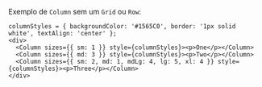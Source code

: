 Exemplo de `Column` sem um `Grid` ou `Row`:

    columnStyles = { backgroundColor: '#1565C0', border: '1px solid white', textAlign: 'center' };
    <div>
      <Column sizes={{ sm: 1 }} style={columnStyles}><p>One</p></Column>
      <Column sizes={{ md: 3 }} style={columnStyles}><p>Two</p></Column>
      <Column sizes={{ sm: 2, md: 1, mdLg: 4, lg: 5, xl: 4 }} style={columnStyles}><p>Three</p></Column>
    </div>
